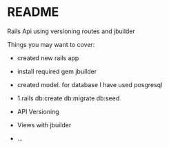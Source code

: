 # README

Rails Api using versioning routes and jbuilder

Things you may want to cover:

* created new rails app

* install required gem jbuilder

* created model. for database I have used posgresql
* 1.rails db:create db:migrate db:seed

* API Versioning

* Views with jbuilder


* ...
